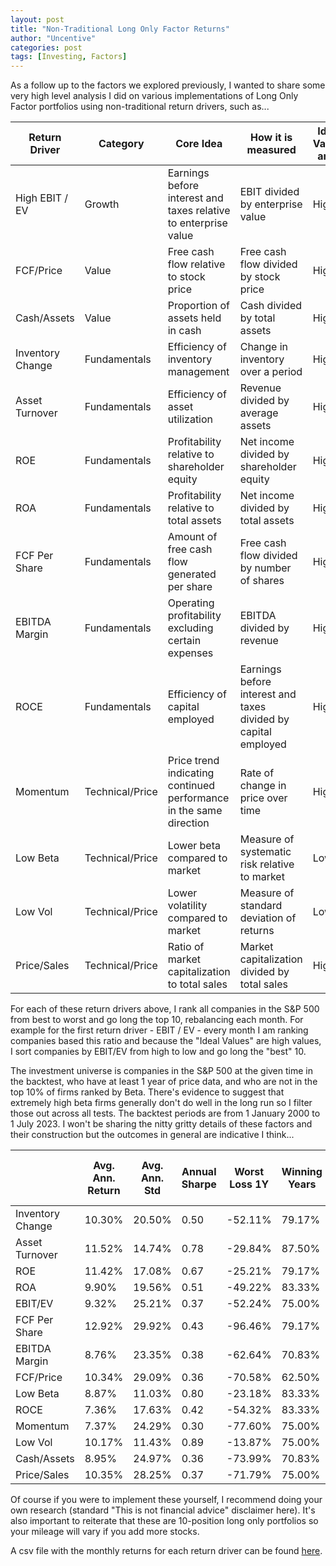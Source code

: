 ```yaml
---
layout: post
title: "Non-Traditional Long Only Factor Returns"
author: "Uncentive"
categories: post
tags: [Investing, Factors]
---
```

As a follow up to the factors we explored previously, I wanted to share some very high level analysis I did on various implementations of Long Only Factor portfolios using non-traditional return drivers, such as...

| Return Driver    | Category        | Core Idea                                                          | How it is measured                                             | Ideal Values are... |
|------------------|-----------------|--------------------------------------------------------------------|----------------------------------------------------------------|---------------------|
| High EBIT / EV   | Growth           | Earnings before interest and taxes relative to enterprise value    | EBIT divided by enterprise value                               | High                |
| FCF/Price        | Value           | Free cash flow relative to stock price                             | Free cash flow divided by stock price                          | High                |
| Cash/Assets      | Value           | Proportion of assets held in cash                                  | Cash divided by total assets                                   | High                |
| Inventory Change | Fundamentals    | Efficiency of inventory management                                 | Change in inventory over a period                              | High                |
| Asset Turnover   | Fundamentals    | Efficiency of asset utilization                                    | Revenue divided by average assets                              | High                |
| ROE              | Fundamentals    | Profitability relative to shareholder equity                       | Net income divided by shareholder equity                       | High                |
| ROA              | Fundamentals    | Profitability relative to total assets                             | Net income divided by total assets                             | High                |
| FCF Per Share    | Fundamentals    | Amount of free cash flow generated per share                       | Free cash flow divided by number of shares                     | High                |
| EBITDA Margin    | Fundamentals    | Operating profitability excluding certain expenses                 | EBITDA divided by revenue                                      | High                |
| ROCE             | Fundamentals    | Efficiency of capital employed                                     | Earnings before interest and taxes divided by capital employed | High                |
| Momentum         | Technical/Price | Price trend indicating continued performance in the same direction | Rate of change in price over time                              | High                |
| Low Beta         | Technical/Price | Lower beta compared to market                                      | Measure of systematic risk relative to market                  | Low                 |
| Low Vol          | Technical/Price | Lower volatility compared to market                                | Measure of standard deviation of returns                       | Low                 |
| Price/Sales      | Technical/Price | Ratio of market capitalization to total sales                      | Market capitalization divided by total sales                   | High                |

For each of these return drivers above, I rank all companies in the S&P 500 from best to worst and go long the top 10, rebalancing each month. For example for the first return driver - EBIT / EV - every month I am ranking companies based this ratio and because the "Ideal Values" are high values, I sort companies by EBIT/EV from high to low and go long the "best" 10.

The investment universe is companies in the S&P 500 at the given time in the backtest, who have at least 1 year of price data, and who are not in the top 10% of firms ranked by Beta. There's evidence to suggest that extremely high beta firms generally don't do well in the long run so I filter those out across all tests. The backtest periods are from 1 January 2000 to 1 July 2023. I won't be sharing the nitty gritty details of these factors and their construction but the outcomes in general are indicative I think...

|                  | Avg. Ann. Return | Avg. Ann. Std | Annual Sharpe | Worst  Loss 1Y | Winning  Years | Total Log  Return | Total  Compounded Return | Growth of $10k | 2000s Avg.  Annual Return | 2010s Avg.  Annual Return | 2020s Avg.  Annual Return |
|------------------|------------------|---------------|---------------|----------------|----------------|--------------------------------|-----------------------------|-------------------------------|---------------------------|---------------------------|---------------------------|
| Inventory Change |           10.30% |        20.50% |          0.50 |        -52.11% |         79.17% |                           247% |                       1086% |                      $108,575 |                     9.20% |                    11.13% |                    10.98% |
| Asset Turnover   |           11.52% |        14.74% |          0.78 |        -29.84% |         87.50% |                           276% |                       1487% |                      $148,744 |                     7.96% |                    14.75% |                    12.36% |
| ROE              |           11.42% |        17.08% |          0.67 |        -25.21% |         79.17% |                           274% |                       1450% |                      $145,002 |                     9.73% |                    14.61% |                     7.67% |
| ROA              |            9.90% |        19.56% |          0.51 |        -49.22% |         83.33% |                           238% |                        976% |                       $97,572 |                     6.89% |                    13.55% |                     8.29% |
| EBIT/EV          |            9.32% |        25.21% |          0.37 |        -52.24% |         75.00% |                           224% |                        837% |                       $83,693 |                     7.47% |                    15.27% |                    -0.90% |
| FCF Per Share    |           12.92% |        29.92% |          0.43 |        -96.46% |         79.17% |                           310% |                       2119% |                      $211,947 |                    10.81% |                    16.38% |                     9.52% |
| EBITDA Margin    |            8.76% |        23.35% |          0.38 |        -62.64% |         70.83% |                           210% |                        719% |                       $71,911 |                    12.40% |                     8.16% |                     1.16% |
| FCF/Price        |           10.34% |        29.09% |          0.36 |        -70.58% |         62.50% |                           248% |                       1096% |                      $109,554 |                    12.83% |                     9.87% |                     5.28% |
| Low Beta         |            8.87% |        11.03% |          0.80 |        -23.18% |         83.33% |                           213% |                        740% |                       $73,994 |                     7.98% |                    12.51% |                     1.97% |
| ROCE             |            7.36% |        17.63% |          0.42 |        -54.32% |         83.33% |                           177% |                        485% |                       $48,501 |                     4.54% |                    12.62% |                     1.27% |
| Momentum         |            7.37% |        24.29% |          0.30 |        -77.60% |         75.00% |                           177% |                        486% |                       $48,618 |                     2.45% |                    12.07% |                     7.91% |
| Low Vol          |           10.17% |        11.43% |          0.89 |        -13.87% |         75.00% |                           244% |                       1049% |                      $104,946 |                     8.85% |                    13.43% |                     5.35% |
| Cash/Assets      |            8.95% |        24.97% |          0.36 |        -73.99% |         70.83% |                           215% |                        756% |                       $75,611 |                     2.92% |                    14.87% |                     9.21% |
| Price/Sales      |           10.35% |        28.25% |          0.37 |        -71.79% |         75.00% |                           249% |                       1100% |                      $110,034 |                    -0.17% |                    17.81% |                    18.05% |

Of course if you were to implement these yourself, I recommend doing your own research (standard "This is not financial advice" disclaimer here). It's also important to reiterate that these are 10-position long only portfolios so your mileage will vary if you add more stocks.

A csv file with the monthly returns for each return driver can be found [here](https://github.com/Sp3ctro/Uncentive/blob/master/code/LongOnlyFactors.csv.csv).
